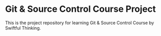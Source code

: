 # Git & Source Control Course Project

This is the project repository for learning Git & Source Control Course by Swiftful Thinking.
